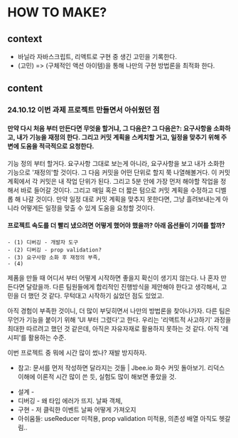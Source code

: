 # HOW TO MAKE?

## context
- 바닐라 자바스크립트, 리액트로 구현 중 생긴 고민을 기록한다.
- (고민) => (구체적인 액션 아이템)을 통해 나만의 구현 방법론을 최적화 한다.

## content

### 24.10.12 이번 과제 프로젝트 만들면서 아쉬웠던 점

#### 만약 다시 처음 부터 만든다면 무엇을 할거냐, 그 다음은? 그 다음은?: 요구사항을 소화하고, 내가 기능을 재정의 한다. 그리고 커밋 계획을 스케치할 거고, 일정을 맞추기 위해 주변에 도움을 적극적으로 요청한다.
기능 정의 부터 할거다. 요구사항 그대로 보는게 아니라, 요구사항을 보고 내가 소화한 기능으로 '재정의'할 것이다. 그 다음 커밋을 어떤 단위로 할지 쭉 나열해볼거다. 이 커밋 계획에서 각 커밋은 내 작업 단위가 된다. 그리고 5분 안에 가장 먼저 해야할 작업을 정해서 바로 들어갈 것이다. 그리고 매일 혹은 더 짧은 텀으로 커밋 계획을 수정하고 디벨롭 해 나갈 것이다. 만약 일정 대로 커밋 계획을 맞추지 못한다면, 그냥 흘려보내는게 아니라 어떻게든 일정을 맞출 수 있게 도움을 요청할 것이다.


#### 프로젝트 속도를 더 빨리 냈으려면 어떻게 했어야 했을까? 아래 옵션들이 기여를 할까?
	- (1) 디버깅 - 개발자 도구
	- (2) 디버깅 - prop validation?
	- (3) 요구사항 소화 후 재정의 부족,
	- (4)


제품을 만들 때 어디서 부터 어떻게 시작하면 좋을지 확신이 생기지 않는다. 나 혼자 만든다면 달랐을까. 다른 팀원들에게 합리적인 진행방식을 제안해야 한다고 생각해서, 고민을 더 했던 것 같다. 무턱대고 시작하기 싫었던 점도 있었고.

아직 경험이 부족한 것이니, 더 많이 부딪히면서 나만의 방법론을 찾아나가자. 다른 팀은 무언가 기능을 붙이기 위해 'UI 부터 그렸다'고 한다. 우리는 '리액트적 사고하기' 과정을 최대한 따르려고 했던 것 같은데, 아직은 자유자재로 활용하지 못하는 것 같다. 아직 '레시피'를 활용하는 수준.

이번 프로젝트 중 뭐에 시간 많이 썼나? 재발 방지하자.
- 참고: 문서를 먼저 작성하면 달라지는 것들 | Jbee.io
화수 커밋 돌아보기. 리덕스 이해에 이론적 시간 많이 쓴 듯, 실험도 많이 해보면 좋았을 것.

* 설계 -
* 디버깅 - 왜 타입 에러가 뜨지. 날짜 객체,
* 구현 - 저 클릭한 이벤트 날짜 어떻게 가져오지
* 아쉬움들: useReducer 미적용, prop validation 미적용, 의존성 배열 아직도 헷갈림..
